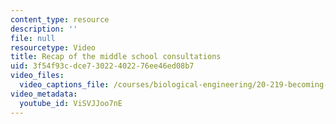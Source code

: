 ```yaml
---
content_type: resource
description: ''
file: null
resourcetype: Video
title: Recap of the middle school consultations
uid: 3f54f93c-dce7-3022-4022-76ee46ed08b7
video_files:
  video_captions_file: /courses/biological-engineering/20-219-becoming-the-next-bill-nye-writing-and-hosting-the-educational-show-january-iap-2015/day-2-audience/copy_of_day-2-part-3/ViSVJJoo7nE.vtt
video_metadata:
  youtube_id: ViSVJJoo7nE
---
```

